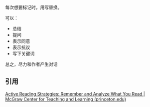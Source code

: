 每次想要标记时，用写替换。

可以：
- 总结
- 提问
- 表示同意
- 表示抗议
- 写下关键词

总之，尽力和作者产生对话

## 引用
[Active Reading Strategies: Remember and Analyze What You Read | McGraw Center for Teaching and Learning (princeton.edu)](https://mcgraw.princeton.edu/undergraduates/resources/resource-library/active-reading-strategies)
